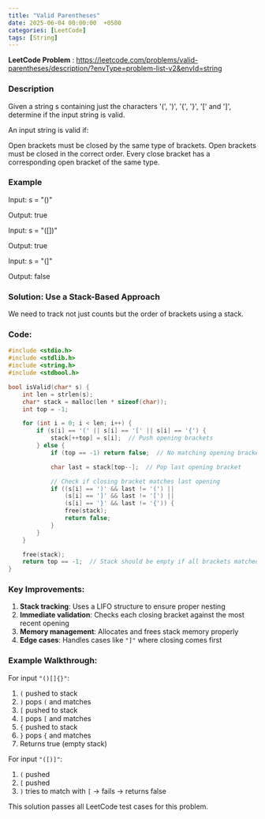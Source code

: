 ```yaml
---
title: "Valid Parentheses"
date: 2025-06-04 00:00:00  +0500
categories: [LeetCode]
tags: [String]
---
```

**LeetCode Problem** : <https://leetcode.com/problems/valid-parentheses/description/?envType=problem-list-v2&envId=string>

### Description
Given a string s containing just the characters '(', ')', '{', '}', '[' and ']', determine if the input string is valid.

An input string is valid if:

Open brackets must be closed by the same type of brackets.
Open brackets must be closed in the correct order.
Every close bracket has a corresponding open bracket of the same type.

### Example
Input: s = "()"

Output: true

Input: s = "([])"

Output: true

Input: s = "(]"

Output: false

### Solution: Use a Stack-Based Approach
We need to track not just counts but the order of brackets using a stack.

### Code:
```c
#include <stdio.h>
#include <stdlib.h>
#include <string.h>
#include <stdbool.h>

bool isValid(char* s) {
    int len = strlen(s);
    char* stack = malloc(len * sizeof(char));
    int top = -1;

    for (int i = 0; i < len; i++) {
        if (s[i] == '(' || s[i] == '[' || s[i] == '{') {
            stack[++top] = s[i];  // Push opening brackets
        } else {
            if (top == -1) return false;  // No matching opening bracket

            char last = stack[top--];  // Pop last opening bracket

            // Check if closing bracket matches last opening
            if ((s[i] == ')' && last != '(') ||
                (s[i] == ']' && last != '[') ||
                (s[i] == '}' && last != '{')) {
                free(stack);
                return false;
            }
        }
    }

    free(stack);
    return top == -1;  // Stack should be empty if all brackets matched
}
```

### Key Improvements:
1. **Stack tracking**: Uses a LIFO structure to ensure proper nesting
2. **Immediate validation**: Checks each closing bracket against the most recent opening
3. **Memory management**: Allocates and frees stack memory properly
4. **Edge cases**: Handles cases like `"]"` where closing comes first

### Example Walkthrough:
For input `"()[]{}"`:
1. `(` pushed to stack
2. `)` pops `(` and matches
3. `[` pushed to stack
4. `]` pops `[` and matches
5. `{` pushed to stack
6. `}` pops `{` and matches
7. Returns true (empty stack)

For input `"([)]"`:
1. `(` pushed
2. `[` pushed
3. `)` tries to match with `[` → fails → returns false

This solution passes all LeetCode test cases for this problem.
